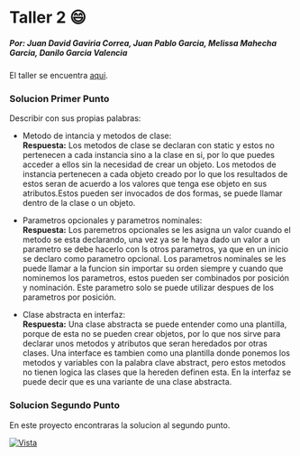 # Taller 2 :smile:

##### Por: Juan David Gaviria Correa, Juan Pablo Garcia, Melissa Mahecha Garcia, Danilo Garcia Valencia

El taller se encuentra [aqui](https://github.com/juanpasco13/StoreArtemis/blob/master/Extras/Ejercicio/Taller2.docx "Taller 2").

### Solucion Primer Punto

Describir con sus propias palabras:

- Metodo de intancia y metodos de clase:</br>
  **Respuesta:** Los metodos de clase se declaran con static y estos no pertenecen a cada instancia sino a la clase en si, por lo que puedes acceder a ellos sin la necesidad de crear un objeto. Los metodos de instancia pertenecen a cada objeto creado por lo que los resultados de estos seran de acuerdo a los valores que tenga ese objeto en sus atributos.Estos pueden ser invocados de dos formas, se puede llamar dentro de la clase o un objeto.

- Parametros opcionales y parametros nominales:</br>
  **Respuesta:** Los paremetros opcionales se les asigna un valor cuando el metodo se esta declarando, una vez ya se le haya dado un valor a un parametro se debe hacerlo con ls otros parametros, ya que en un inicio se declaro como parametro opcional. Los parametros nominales se les puede llamar a la funcion sin importar su orden siempre y cuando que nominemos los parametros, estos pueden ser combinados por posición y nominación. Este parametro solo se puede utilizar despues de los parametros por posición.


- Clase abstracta en interfaz:</br>
  **Respuesta:** Una clase abstracta se puede entender como una plantilla, porque de esta no se pueden crear objetos, por lo que nos sirve para declarar unos metodos y atributos que seran heredados por otras clases. Una interface es tambien como una plantilla donde ponemos los metodos y variables con la palabra clave abstract, pero estos metodos no tienen logica las clases que la hereden definen esta. En la interfaz se puede decir que es una variante de una clase abstracta.

### Solucion Segundo Punto

En este proyecto encontraras la solucion al segundo punto.

[![Vista](Vista "Vista")](https://github.com/juanpasco13/StoreArtemis/blob/master/Extras/Images/Vista.png?raw=true "Vista")
